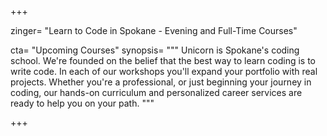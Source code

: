 +++

zinger= "Learn to Code in Spokane - Evening and Full-Time Courses"

cta= "Upcoming Courses"
synopsis= """
Unicorn is Spokane's coding school. We're founded on the belief that the best way to learn coding is to write code.  In each of our workshops you'll expand your portfolio with real projects. Whether you're a professional, or just beginning your journey in coding, our hands-on curriculum and personalized career services are ready to help you on your path.
"""

+++
